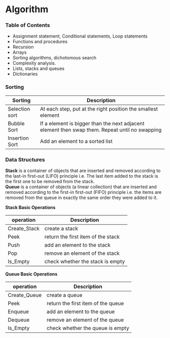 # Algorithm

### Table of Contents

* Assignment statement, Conditional statements, Loop statements
* Functions and procedures
* Recursion
* Arrays
* Sorting algorithms, dichotomous search
* Complexity analysis.
* Lists, stacks and queues
* Dictionaries

### Sorting

Sorting  | Description
------------- | -------------
Selection sort  | At each step, put at the right position the smallest element
Bubble Sort  | If a element is bigger than the next adjacent element then swap them. Repeat until no swapping
Insertion Sort  | Add an element to a sorted list

### Data Structures

<b>Stack</b> is a container of objects that are inserted and removed according to the last-in first-out (LIFO) principle i.e. The last item added to the stack is the first one to be removed from the stack.</br>
<b>Queue</b> is a container of objects (a linear collection) that are inserted and removed according to the first-in first-out (FIFO) principle i.e. the items are removed from the queue in exactly the same order they were added to it.

<b>Stack Basic Operations

operation  | Description
------------- | -------------
Create_Stack  | create a stack
Peek  |return the first item of the stack
Push  | add an element to the stack
Pop  |  remove an element of the stack
Is_Empty  | check whether the stack is empty

<b>Queue Basic Operations

operation  | Description
------------- | -------------
Create_Queue  | create a queue
Peek  |return the first item of the queue
Enqueue  | add an element to the queue
Dequeue  |  remove an element of the queue
Is_Empty  | check whether the queue is empty




